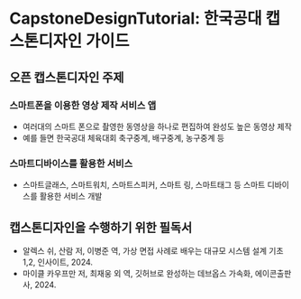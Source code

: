 # CapstoneDesignTutorial: 한국공대 캡스톤디자인 가이드

## 오픈 캡스톤디자인 주제

### 스마트폰을 이용한 영상 제작 서비스 앱
  * 여러대의 스마트 폰으로 촬영한 동영상을 하나로 편집하여 완성도 높은 동영상 제작
  * 예를 들면 한국공대 체육대회 축구중계, 배구중계, 농구중계 등

### 스마트디바이스를 활용한 서비스
  * 스마트글래스, 스마트워치, 스마트스피커, 스마트 링, 스마트태그 등 스마트 디바이스를 활용한 서비스 개발

## 캡스톤디자인을 수행하기 위한 필독서

  * 알렉스 쉬, 산람 저, 이병준 역, 가상 면접 사례로 배우는 대규모 시스템 설계 기초 1,2, 인사이트, 2024.
  * 마이클 카우프만 저, 최재웅 외 역, 깃허브로 완성하는 데브옵스 가속화, 에이콘출판사, 2024.
